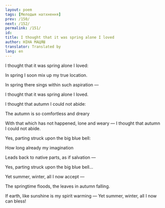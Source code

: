 ```yaml
---
layout: poem
tags: [Мелодыя натхнення]
prev: /150/
next: /152/
permalink: /151/
id: 
title: I thought that it was spring alone I loved 
author: НІНА МАЦЯШ
translator: Translated by 
lang: en
---
```



 
I thought that it was spring alone I loved:

In spring I soon mix up my true location.

In spring there sings within such aspiration —

I thought that it was spring alone I loved.

I thought that autumn I could not abide:

The autumn is so comfortless and dreary

With that which has not happened, lone and weary — I thought that autumn I could not abide.

Yes, parting struck upon the big blue bell:

How long already my imagination

Leads back to native parts, as if salvation —

Yes, parting struck upon the big blue bell...

Yet summer, winter, all I now accept —

The springtime floods, the leaves in autumn falling.

If earth, like sunshine is my spirit warming — Yet summer, winter, all I now can bless!
